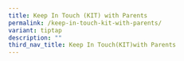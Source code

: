 ```yaml
---
title: Keep In Touch (KIT) with Parents
permalink: /keep-in-touch-kit-with-parents/
variant: tiptap
description: ""
third_nav_title: Keep In Touch(KIT)with Parents
---
```

<p></p>
<p></p>
